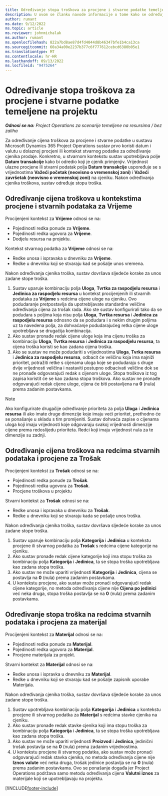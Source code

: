 ```yaml
---
title: Određivanje stopa troškova za procjene i stvarne podatke temeljene na projektu
description: U ovom se članku navode informacije o tome kako se određuju stope troškova za procjene i stvarne podatke temeljene na projektu.
author: rumant
ms.date: 9/12/2022
ms.topic: article
ms.reviewer: johnmichalak
ms.author: rumant
ms.openlocfilehash: 822a7bd8ae87d4fd4044d8b46347bfe1b4ca13ca
ms.sourcegitcommit: 60a34a00e2237b377c6f777612cebcd6380b05e1
ms.translationtype: MT
ms.contentlocale: hr-HR
ms.lasthandoff: 09/13/2022
ms.locfileid: "9475264"
---
```

# <a name="determine-cost-rates-for-project-based-estimates-and-actuals"></a>Određivanje stopa troškova za procjene i stvarne podatke temeljene na projektu

_**Odnosi se na:** Project Operations za scenarije temeljene na resursima / bez zaliha_

Za određivanje cijena troškova za procjene i stvarne podatke u sustavu Microsoft Dynamics 365 Project Operations sustav prvo koristi datum i valutu u dolaznoj procjeni ili kontekst stvarnog podatke za određivanje cjenika prodaje. Konkretno, u stvarnom kontekstu sustav upotrebljava polje **Datum transakcije** kako bi odredio koji je cjenik primjenjiv. Vrijednost ulazne procjene ili stvarni podatak polja **Datum transakcije** uspoređuje se s vrijednostima **Važeći početak (neovisno o vremenskoj zoni)** i **Važeći završetak (neovisno o vremenskoj zoni)** na cjeniku. Nakon određivanja cjenika troškova, sustav određuje stopu troška.

## <a name="determining-cost-rates-in-estimate-and-actual-contexts-for-time"></a>Određivanje cijena troškova u kontekstima procjene i stvarnih podataka za Vrijeme

Procijenjeni kontekst za **Vrijeme** odnosi se na:

- Pojedinosti redka ponude za **Vrijeme**.
- Pojedinosti redka ugovora za **Vrijeme**.
- Dodjelu resursa na projektu.

Kontekst stvarnog podatka za **Vrijeme** odnosi se na:

- Redke unosa i ispravaka u dnevniku za **Vrijeme**.
- Redke u dnevniku koji se stvaraju kad se pošalje unos vremena.

Nakon određivanja cjenika troška, sustav dovršava sljedeće korake za unos zadane stope troška.

1. Sustav uparuje kombinaciju polja **Uloga**, **Tvrtka za raspodjelu resursa** i **Jedinica za raspodjelu resursa** u kontekst procijenjenih ili stvarnih podataka za **Vrijeme** s redcima cijene uloge na cjeniku. Ovo podudaranje pretpostavlja da upotrebljavate standardne veličine određivanja cijena za trošak rada. Ako ste sustav konfigurirali tako da se podudara s poljima koja nisu polja **Uloga**, **Tvrtka resursa** i **Jedinica za raspodjelu resursa** odnosno da se podudara i s nekim drugim poljima uz ta navedena polja, za dohvaćanje podudarajućeg retka cijene uloge upotrebljava se drugačija kombinacija.
1. Ako sustav pronađe redak cijene uloge koja ima cijenu troška za kombinaciju **Uloga**, **Tvrtka resursa** i **Jedinica za raspodjelu resursa**, ta cijena troška koristi se kao zadana cijena troška.
1. Ako se sustav ne može podudariti s vrijednostima **Uloga**, **Tvrka resursa** i **Jedinica za raspodjelu resursa**, odbacit će veličinu koja ima najniži prioritet, potražiti retke s cijenama uloga koje se podudaraju s druge dvije vrijednosti veličina i nastaviti postupno odbacivati veličine dok se ne pronađe odgovarajući redak s cijenom uloge. Stopa troškova iz tog zapisa koristit će se kao zadana stopa troškova. Ako sustav ne pronađe odgovarajući redak cijene uloge, cijena će biti postavljena na **0** (nula) prema zadanim postavkama.

> [!NOTE]
> Ako konfigurirate drugačije određivanje prioriteta za polja **Uloga** i **Jedinica resursa** ili ako imate druge dimenzije koje imaju veći prioritet, prethodno će se ponašanje u skladu s tim promijeniti. Sustav dohvaća zapise o cijenama uloga koji imaju vrijednosti koje odgovaraju svakoj vrijednosti dimenzije cijene prema redoslijedu prioriteta. Redci koji imaju vrijednost nula za te dimenzije su zadnji.

## <a name="determining-cost-rates-on-actual-and-estimate-lines-for-expense"></a>Određivanje cijena troškova na redcima stvarnih podataka i procjene za Trošak

Procijenjeni kontekst za **Trošak** odnosi se na:

- Pojedinosti redka ponude za **Trošak**.
- Pojedinosti redka ugovora za **Trošak**.
- Procjene troškova u projektu

Stvarni kontekst za **Trošak** odnosi se na:

- Redke unosa i ispravaka u dnevniku za **Trošak**.
- Redke u dnevniku koji se stvaraju kada se pošalje unos troška.

Nakon određivanja cjenika troška, sustav dovršava sljedeće korake za unos zadane stope troška.

1. Sustav uparuje kombinaciju polja **Kategorija** i **Jedinica** u kontekstu procjene ili stvarnog podatka za **Trošak** s redcima cijene kategorije na cjeniku.
1. Ako sustav pronađe redak cijene kategorije koji ima stopu troška za kombinaciju polja **Kategorija** i **Jedinica**, ta se stopa troška upotrebljava kao zadana stopa troška.
1. Ako sustav ne može upariti vrijednosti **Kategorija** i **Jedinica**, cijena se postavlja na **0** (nula) prema zadanim postavkama.
1. U kontekstu procjene, ako sustav može pronaći odgovarajući redak cijene kategorije, no metoda određivanja cijene nije **Cijena po jedinici** već neka druga, stopa troška postavlja se na **0** (nula) prema zadanim postavkama.

## <a name="determining-cost-rates-on-actual-and-estimate-lines-for-material"></a>Određivanje stopa troška na redcima stvarnih podataka i procjena za materijal

Procijenjeni kontekst za **Materijal** odnosi se na:

- Pojedinosti redka ponude za **Materijal**.
- Pojedinosti redka ugovora za **Materijal**.
- Procjene materijala za projekt.

Stvarni kontekst za **Materijal** odnosi se na:

- Redke unosa i ispravka u dnevniku za **Materijal**.
- Redke u dnevniku koji se stvaraju kad se pošalje zapisnik uporabe Materijala.

Nakon određivanja cjenika troška, sustav dovršava sljedeće korake za unos zadane stope troška.

1. Sustav upotrebljava kombinaciju polja **Kategorija** i **Jedinica** u kontekstu procjene ili stvarnog podatka za **Materijal** s redcima stavke cjenika na cjeniku.
1. Ako sustav pronađe redak stavke cjenika koji ima stopu troška za kombinaciju polja **Kategorija** i **Jedinica**, ta se stopa troška upotrebljava kao zadana stopa troška.
1. Ako sustav ne može upariti vrijednosti **Proizvod** i **Jedinica**, jedinični trošak postavlja se na **0** (nula) prema zadanim vrijednostima.
1. U kontekstu procjene ili stvarnog podatka, ako sustav može pronaći odgovarajući redak stavka cjenika, no metoda određivanja cijene nije **Iznos valute** već neka druga, trošak jedinice postavlja se na **0** (nula) prema zadanim postavkama. Ovo se ponašanje događa jer Project Operations podržava samo metodu određivanja cijena **Valutni iznos** za materijale koji se upotrebljavaju na projektu.

[!INCLUDE[footer-include](../includes/footer-banner.md)]

